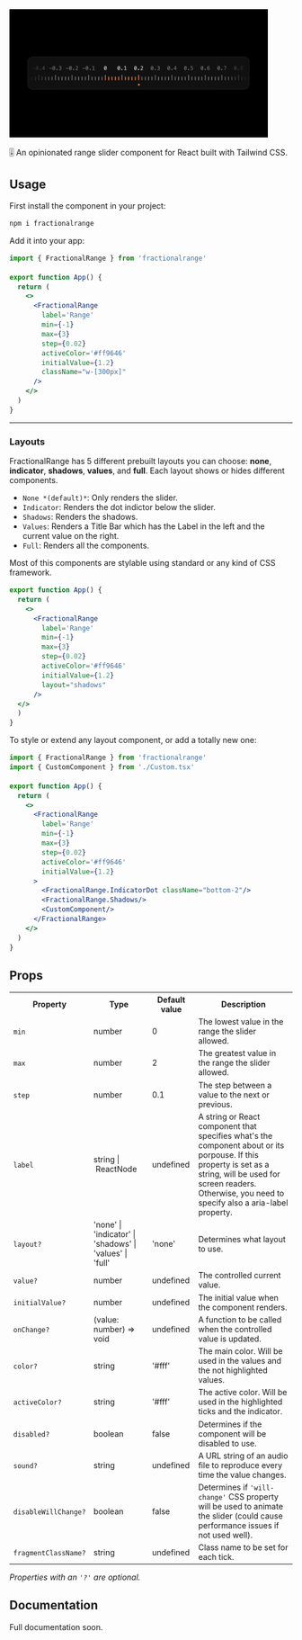 <div align="left" >
  <img width="460" src="https://github.com/baccci/fractionalrange/blob/main/fractionalrange.png">
</div>

🎚️ An opinionated range slider component for React built with Tailwind CSS.

## Usage

First install the component in your project:

```bash
npm i fractionalrange
```

Add it into your app:

```jsx
import { FractionalRange } from 'fractionalrange'

export function App() {
  return (
    <>
      <FractionalRange
        label='Range'
        min={-1}
        max={3}
        step={0.02}
        activeColor='#ff9646'
        initialValue={1.2}
        className="w-[300px]"
      />
    </>
  )
}
```
---
### Layouts
FractionalRange has 5 different prebuilt layouts you can choose: **none**, **indicator**, **shadows**, **values**, and **full**. Each layout shows or hides different components.

- `None *(default)*`: Only renders the slider.
- `Indicator`: Renders the dot indictor below the slider.
- `Shadows`: Renders the shadows.
- `Values`: Renders a Title Bar which has the Label in the left and the current value on the right.
- `Full`: Renders all the components.

Most of this components are stylable using standard or any kind of CSS framework.

```jsx
export function App() {
  return (
    <>
      <FractionalRange
        label='Range'
        min={-1}
        max={3}
        step={0.02}
        activeColor='#ff9646'
        initialValue={1.2}
        layout="shadows"
      />
  </>
  )
}
```

To style or extend any layout component, or add a totally new one:

```jsx
import { FractionalRange } from 'fractionalrange'
import { CustomComponent } from './Custom.tsx'

export function App() {
  return (
    <>
      <FractionalRange
        label='Range'
        min={-1}
        max={3}
        step={0.02}
        activeColor='#ff9646'
        initialValue={1.2}
      >
        <FractionalRange.IndicatorDot className="bottom-2"/>
        <FractionalRange.Shadows/>
        <CustomComponent/>
      </FractionalRange>
    </>
  )
}
```

## Props

<table>
<tr>
  <th>Property</th>
  <th>Type</th>
  <th>Default value</th>
  <th>Description</th>
</tr>
<tr>
  <td><code>min</code></td>
  <td>number</td>
  <td>0</td>
  <td>The lowest value in the range the slider allowed.</td>
</tr>
<tr>
  <td><code>max</code></td>
  <td>number</td>
  <td>2</td>
  <td>The greatest value in the range the slider allowed.</td>
</tr>
<tr>
  <td><code>step</code></td>
  <td>number</td>
  <td>0.1</td>
  <td>The step between a value to the next or previous.</td>
</tr>
<tr>
  <td><code>label</code></td>
  <td>string | ReactNode</td>
  <td>undefined</td>
  <td>
    A string or React component that specifies what's the component about or its porpouse. If this property is set as a string, will be used for screen readers. Otherwise, you need to specify also a aria-label property.
  </td>
</tr>
<tr>
  <td><code>layout?</code></td>
  <td>'none' | 'indicator' | 'shadows' | 'values' | 'full'</td>
  <td>'none'</td>
  <td>
    Determines what layout to use.
  </td>
</tr>
<tr>
  <td><code>value?</code></td>
  <td>number</td>
  <td>undefined</td>
  <td>The controlled current value.</td>
</tr>
<tr>
  <td><code>initialValue?</code></td>
  <td>number</td>
  <td>undefined</td>
  <td>The initial value when the component renders.</td>
</tr>
<tr>
  <td><code>onChange?</code></td>
  <td>(value: number) => void</td>
  <td>undefined</td>
  <td>A function to be called when the controlled value is updated.</td>
</tr>
<tr>
  <td><code>color?</code></td>
  <td>string</td>
  <td>'#fff'</td>
  <td>
    The main color. Will be used in the values and the not highlighted values.
  </td>
</tr>
<tr>
  <td><code>activeColor?</code></td>
  <td>string</td>
  <td>'#fff'</td>
  <td>
    The active color. Will be used in the highlighted ticks and the indicator.
  </td>
</tr>
<tr>
  <td><code>disabled?</code></td>
  <td>boolean</td>
  <td>false</td>
  <td>
    Determines if the component will be disabled to use.
  </td>
</tr>
<tr>
  <td><code>sound?</code></td>
  <td>string</td>
  <td>undefined</td>
  <td>
    A URL string of an audio file to reproduce every time the value changes.
  </td>
</tr>
<tr>
  <td><code>disableWillChange?</code></td>
  <td>boolean</td>
  <td>false</td>
  <td>
    Determines if <code>'will-change'</code> CSS property will be used to animate the slider (could cause performance issues if not used well). 
  </td>
</tr>
<tr>
  <td><code>fragmentClassName?</code></td>
  <td>string</td>
  <td>undefined</td>
  <td>
    Class name to be set for each tick. 
  </td>
</tr>
</table>

*Properties with an `'?'` are optional.*

## Documentation
Full documentation soon.



